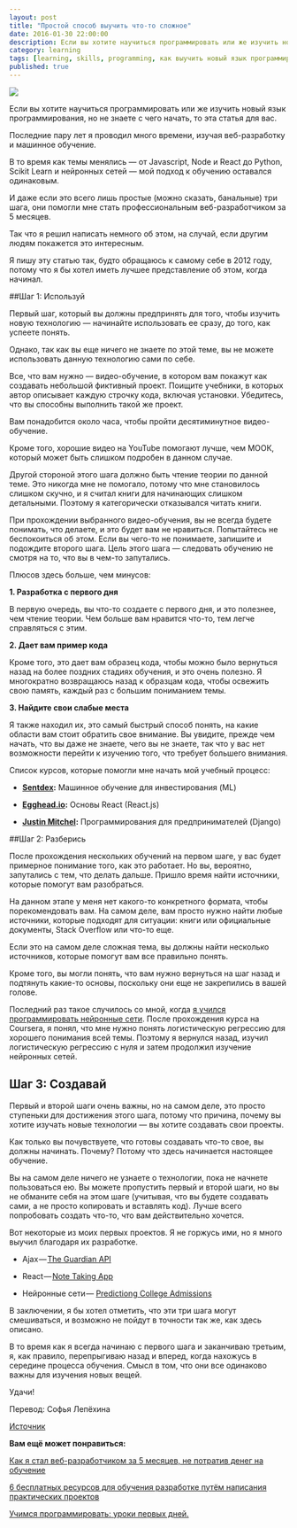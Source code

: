 ```yaml
---
layout: post
title: "Простой способ выучить что-то сложное"
date: 2016-01-30 22:00:00
description: Если вы хотите научиться программировать или же изучить новый язык программирования, но не знаете с чего начать, то эта статья для вас.
category: learning
tags: [learning, skills, programming, как выучить новый язык программирования, как научиться программировать, как легко выучить что-то новое, с чего начать при изучении программирования]
published: true
---
```


<img src="https://neurosciencemum.files.wordpress.com/2015/11/education.jpg?w=1200" class="img-responsive" /><br />

Если вы хотите научиться программировать или же изучить новый язык программирования, но не знаете с чего начать, то эта статья для вас.

<!-- more -->

Последние пару лет я проводил много времени, изучая веб-разработку и машинное обучение.

В то время как темы менялись &mdash; от Javascript, Node и React до Python, Scikit Learn и нейронных сетей &mdash; мой подход к обучению оставался одинаковым.

И даже если это всего лишь простые (можно сказать, банальные) три шага, они помогли мне стать профессиональным веб-разработчиком за 5 месяцев.

Так что я решил написать немного об этом, на случай, если другим людям покажется это интересным.

Я пишу эту статью так, будто обращаюсь к самому себе в 2012 году, потому что я бы хотел иметь лучшее представление об этом, когда начинал.

##Шаг 1: Используй 

Первый шаг, который вы должны предпринять для того, чтобы изучить новую технологию  &mdash; начинайте использовать ее сразу, до того, как успеете понять. 

Однако, так как вы еще ничего не знаете по этой теме, вы не можете использовать данную технологию сами по себе.

Все, что вам нужно &mdash; видео-обучение, в котором вам покажут как создавать небольшой фиктивный проект. Поищите учебники, в которых автор описывает каждую строчку кода, включая установки. Убедитесь, что вы способны выполнить такой же проект.

Вам понадобится около часа, чтобы пройти десятиминутное видео-обучение.

Кроме того, хорошие видео на YouTube помогают лучше, чем МООК, который может быть слишком подробен в данном случае.

Другой стороной этого шага должно быть чтение теории по данной теме. Это никогда мне не помогало, потому что мне становилось слишком скучно, и я считал книги для начинающих слишком детальными. Поэтому я категорически отказывался читать книги.

При прохождении выбранного видео-обучения, вы не всегда будете понимать, что делаете, и это будет вам не нравиться. Попытайтесь не беспокоиться об этом. Если вы чего-то не понимаете, запишите и подождите второго шага. Цель этого шага &mdash; следовать обучению не смотря на то, что вы в чем-то запутались.

Плюсов здесь больше, чем минусов:

**1.	Разработка с первого дня**

В первую очередь, вы что-то создаете с первого дня, и это полезнее, чем чтение теории.  Чем больше вам нравится что-то, тем легче справляться с этим.

**2.	Дает вам пример кода**

Кроме того, это дает вам образец кода, чтобы можно было вернуться назад на более поздних стадиях обучения, и это очень полезно. Я многократно возвращаюсь назад к образцам кода, чтобы освежить свою память, каждый раз с большим пониманием темы.

**3.	Найдите свои слабые места**

Я также находил их, это самый быстрый способ понять, на какие области вам стоит обратить свое внимание. Вы увидите, прежде чем начать, что вы даже не знаете, чего вы не знаете, так что у вас нет возможности перейти к изучению того, что требует большего внимания. 

Список курсов, которые помогли мне начать мой учебный процесс:

* **[Sentdex]( https://www.youtube.com/playlist?list=PLQVvvaa0QuDd0flgGphKCej-9jp-QdzZ3):** Машинное обучение для инвестирования (ML)

* **[Egghead.io]( https://twitter.com/eggheadio):** Основы React (React.js)

* **[ Justin Mitchel]( https://www.codingforentrepreneurs.com/):** Программирования для предпринимателей (Django)

##Шаг 2: Разберись

После прохождения нескольких обучений на первом шаге, у вас будет примерное понимание того, как это работает. Но вы, вероятно, запутались с тем, что делать дальше. Пришло время найти источники, которые помогут вам разобраться.

На данном этапе у меня нет какого-то конкретного формата, чтобы порекомендовать вам. На самом деле, вам просто нужно найти любые источники, которые подходят для ситуации: книги или официальные документы, Stack Overflow или что-то еще.

Если это на самом деле сложная тема, вы должны найти  несколько источников, которые помогут вам все правильно понять.

Кроме того, вы могли понять, что вам нужно вернуться на шаг назад и подтянуть какие-то основы, поскольку они еще не закрепились в вашей голове.

Последний раз такое случилось со мной, когда [я учился программировать нейронные сети]( https://medium.com/learning-new-stuff/how-to-learn-neural-networks-758b78f2736e#.7ixw1i8zq). После прохождения курса на Coursera, я понял, что мне нужно понять логистическую регрессию для хорошего понимания всей темы. Поэтому я вернулся назад, изучил логистическую регрессию с нуля и затем продолжил изучение нейронных сетей. 

## Шаг 3: Создавай

Первый и второй шаги очень важны, но на самом деле, это просто ступеньки для достижения этого шага, потому что причина, почему вы хотите изучать новые технологии &mdash; вы хотите создавать свои проекты.

Как только вы почувствуете, что готовы создавать что-то свое, вы должны начинать. Почему? Потому что здесь начинается настоящее обучение.

Вы на самом деле ничего не узнаете о технологии, пока не начнете пользоваться ею. Вы можете пропустить первый и второй шаги, но вы не обманите себя на этом шаге (учитывая, что вы будете создавать сами, а не просто копировать и вставлять код). Лучше всего попробовать создать что-то, что вам действительно хочется.

Вот некоторые из моих первых проектов. Я не горжусь ими, но я много выучил благодаря их разработке. 

* Ajax &mdash; [The Guardian API]( https://github.com/foundry-matrix/The-Guardian)

* React &mdash; [Note Taking App]( https://github.com/foundry-matrix/NoteTakingApp)

* Нейронные сети &mdash; [Predictiong College Admissions]( https://github.com/perborgen/NeuralNetworkNoob)

В заключении, я бы хотел отметить, что эти три шага могут смешиваться, и возможно не пойдут в точности так же, как здесь описано. 

В то время как я всегда начинаю с первого шага и заканчиваю третьим, я, как правило, перепрыгиваю назад и вперед, когда нахожусь в середине процесса обучения. Смысл в том, что они все одинаково важны для изучения новых вещей.

Удачи!


Перевод: Софья Лепёхина

[Источник](https://medium.com/learning-new-stuff/a-simple-technique-to-learn-hard-stuff-ffaa7879bf7c#.zamkw2ypn)

**Вам ещё может понравиться:**

[Как я стал веб-разработчиком за 5 месяцев, не потратив денег на обучение](http://theasder.github.io/job/2016/01/27/how-I-became-a-web-developer-in-5-months.html)

[6 бесплатных ресурсов для обучения разработке путём написания практических проектов](http://theasder.github.io/learning/2016/01/25/6-online-resources-for-learning-programming.html)

[Учимся программировать: уроки первых дней.](http://theasder.github.io/learning/2016/01/19/learning-to-code-lessons-from-my-early-days.html)
